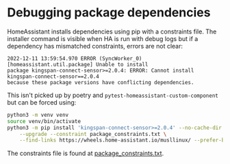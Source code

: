 # Debugging package dependencies

HomeAssistant installs dependencies using pip with a constraints file. The installer command is visible when HA is run with debug logs but if a dependency has mismatched constraints, errors are not clear:

``` text
2022-12-11 13:59:54.970 ERROR (SyncWorker_0) [homeassistant.util.package] Unable to install
package kingspan-connect-sensor>=2.0.4: ERROR: Cannot install kingspan-connect-sensor==2.0.4
because these package versions have conflicting dependencies.
```

This isn't picked up by poetry and `pytest-homeassistant-custom-component` but can be forced using:

``` bash
python3 -m venv venv
source venv/bin/activate
python3 -m pip install 'kingspan-connect-sensor>=2.0.4' --no-cache-dir \
    --upgrade --constraint package_constraints.txt \
    --find-links https://wheels.home-assistant.io/musllinux/ --prefer-binary
```

The constraints file is found at [package_constraints.txt](https://github.com/home-assistant/core/blob/dev/homeassistant/package_constraints.txt).
